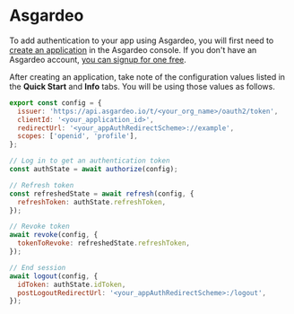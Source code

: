 # Asgardeo

To add authentication to your app using Asgardeo, you will first need to [create an application](https://wso2.com/asgardeo/docs/guides/applications/register-mobile-app/) in the Asgardeo console. If you don't have an Asgardeo account, [you can signup for one free](https://asgardeo.io/signup).

After creating an application, take note of the configuration values listed in the **Quick Start** and **Info** tabs. You will be using those values as follows.

```js
export const config = {
  issuer: 'https://api.asgardeo.io/t/<your_org_name>/oauth2/token',
  clientId: '<your_application_id>',
  redirectUrl: '<your_appAuthRedirectScheme>://example',
  scopes: ['openid', 'profile'],
};

// Log in to get an authentication token
const authState = await authorize(config);

// Refresh token
const refreshedState = await refresh(config, {
  refreshToken: authState.refreshToken,
});

// Revoke token
await revoke(config, {
  tokenToRevoke: refreshedState.refreshToken,
});

// End session
await logout(config, {
  idToken: authState.idToken,
  postLogoutRedirectUrl: '<your_appAuthRedirectScheme>:/logout',
});
```
